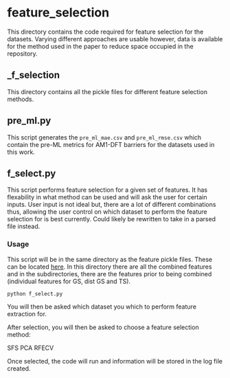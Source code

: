 # feature_selection

This directory contains the code required for feature selection for the datasets. Varying different approaches are usable however, data is available for the method used in the paper to reduce space occupied in the repository.

## _f_selection

This directory contains all the pickle files for different feature selection methods.


## pre_ml.py

This script generates the ```pre_ml_mae.csv``` and ```pre_ml_rmse.csv``` which contain the pre-ML metrics for AM1-DFT barriers for the datasets used in this work.

## f_select.py

This script performs feature selection for a given set of features. It has flexability in what method can be used and will ask the user for certain inputs. User input is not ideal but, there are a lot of different combinations thus, allowing the user control on which dataset to perform the feature selection for is best currently. Could likely be rewritten to take in a parsed file instead.

### Usage

This script will be in the same directory as the feature pickle files.
These can be located [here](../feature_extraction/features/). In this directory there are all the combined features and in the subdirectories, there are the features prior to being combined (individual features for GS, dist GS and TS).

```python f_select.py```

You will then be asked which dataset you which to perform feature extraction for.

After selection, you will then be asked to choose a feature selection method:

SFS
PCA
RFECV

Once selected, the code will run and information will be stored in the log file created.
